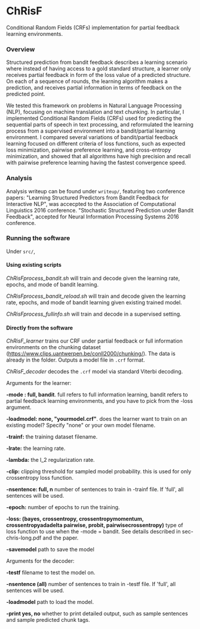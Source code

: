 # ChRisF
Conditional Random Fields (CRFs) implementation for partial feedback learning environments.

### Overview

Structured prediction from bandit feedback describes a learning scenario where instead of having access to a gold standard structure, a learner only receives partial feedback in form of the loss value of a predicted structure. On each of a sequence of rounds, the learning algorithm makes a prediction, and receives partial information in terms of feedback on the predicted point.

We tested this framework on problems in Natural Language Processing (NLP), focusing on machine translation and text chunking. In particular, I implemented Conditional Random Fields (CRFs) used for predicting the sequential parts of speech in text processing, and reformulated the learning process from a supervised environment into a bandit/partial learning environment. I compared several variations of bandit/partial feedback learning focused on different criteria of loss functions, such as expected loss minimization, pairwise preference learning, and cross-entropy minimization, and showed that all algorithms have high precision and recall with pairwise preference learning having the fastest convergence speed. 

### Analysis 

Analysis writeup can be found under `writeup/`, featuring two conference papers: "Learning Structured Predictors from Bandit Feedback for Interactive NLP", was accecpted to the Association of Computational Linguistics 2016 conference. "Stochastic Structured Prediction under Bandit Feedback", accepted for Neural Information Processing Systems 2016 conference.
### Running the software 

Under `src/`, 

#### Using existing scripts

*ChRisFprocess_bandit.sh* will train and decode given the learning rate, epochs, and mode of bandit learning.

*ChRisFprocess_bandit_reload.sh* will train and decode given the learning rate, epochs, and mode of bandit learning given existing trained model.

*ChRisFprocess_fullinfo.sh* will train and decode in a supervised setting.

#### Directly from the software

*ChRisF_learner* trains our CRF under partial feedback or full information environments on the chunking dataset (https://www.clips.uantwerpen.be/conll2000/chunking/). The data is already in the folder. Outputs a model file in `.crf` format. 

*ChRisF_decoder* decodes the `.crf` model via standard Viterbi decoding.

Arguments for the learner:

**-mode : full, bandit**. full refers to full information learning, bandit refers to partial feedback learning environments, and you have to pick from the -loss argument. 

**-loadmodel: none, "yourmodel.crf"**. does the learner want to train on an existing model? Specify "none" or your own model filename. 

**-trainf:** the training dataset filename.

**-lrate:** the learning rate.

**-lambda:** the l_2 regularization rate.

**-clip:** clipping threshold for sampled model probability. this is used for only crossentropy loss function.

**-nsentence: full, n** number of sentences to train in -trainf file. If 'full', all sentences will be used.

**-epoch:** number of epochs to run the training.

**-loss: (bayes, crossentropy, crossentropymomentum, crossentropyadadelta pairwise, probit, pairwisecrossentropy)** type of loss function to use when the -mode = bandit. See details described in sec-chris-long.pdf and the paper.

**-savemodel** path to save the model

Arguments for the decoder:

**-testf** filename to test the model on.

**-nsentence (all)** number of sentences to train in -testf file. If 'full', all sentences will be used.

**-loadmodel** path to load the model.

**-print yes, no** whether to print detailed output, such as sample sentences and sample predicted chunk tags.

